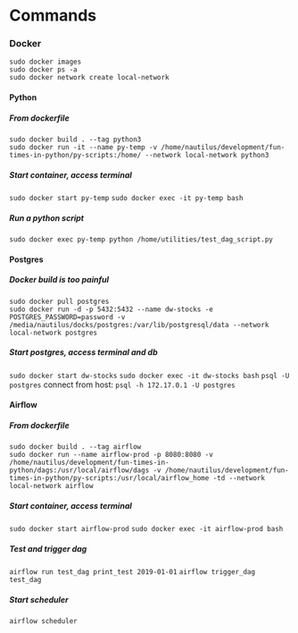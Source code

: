 # Commands

### Docker
```
sudo docker images
sudo docker ps -a
sudo docker network create local-network
```


#### Python
##### From dockerfile
```
sudo docker build . --tag python3
sudo docker run -it --name py-temp -v /home/nautilus/development/fun-times-in-python/py-scripts:/home/ --network local-network python3
```
##### Start container, access terminal
`sudo docker start py-temp`
`sudo docker exec -it py-temp bash`
##### Run a python script
`sudo docker exec py-temp python /home/utilities/test_dag_script.py`


#### Postgres
##### Docker build is too painful
```
sudo docker pull postgres
sudo docker run -d -p 5432:5432 --name dw-stocks -e POSTGRES_PASSWORD=password -v /media/nautilus/docks/postgres:/var/lib/postgresql/data --network local-network postgres
```
##### Start postgres, access terminal and db
`sudo docker start dw-stocks`
`sudo docker exec -it dw-stocks bash`
`psql -U postgres`
connect from host: `psql -h 172.17.0.1 -U postgres`


#### Airflow
##### From dockerfile
```
sudo docker build . --tag airflow
sudo docker run --name airflow-prod -p 8080:8080 -v /home/nautilus/development/fun-times-in-python/dags:/usr/local/airflow/dags -v /home/nautilus/development/fun-times-in-python/py-scripts:/usr/local/airflow_home -td --network local-network airflow
```
##### Start container, access terminal
`sudo docker start airflow-prod`
`sudo docker exec -it airflow-prod bash`
##### Test and trigger dag
`airflow run test_dag print_test 2019-01-01`
`airflow trigger_dag test_dag`
##### Start scheduler
 `airflow scheduler`
